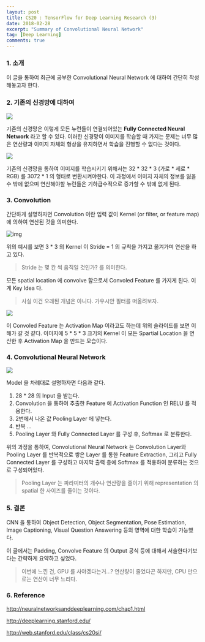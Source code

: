 ```yaml
---
layout: post
title: CS20 : TensorFlow for Deep Learning Research (3)
date: 2018-02-28
excerpt: "Summary of Convolutional Neural Network"
tag: [Deep Learning]
comments: true
---
```


### 1. 소개 

이 글을 통하여 최근에 공부한 Convolutional Neural Network 에 대하여 간단히 작성해놓고자 한다.

### 2. 기존의 신경망에 대하여

![](http://neuralnetworksanddeeplearning.com/images/tikz12.png)

기존의 신경망은 이렇게 모든 뉴런들이 연결되어있는 **Fully Connected Neural Network** 라고 할 수 있다. 이러한 신경망이 이미지를 학습할 때 가지는 문제는 너무 많은 연산량과 이미지 자체의 형상을 유지하면서 학습을 진행할 수 없다는 것이다.

![](https://github.com/ParkJude/parkjude.github.io/blob/master/assets/img/06_Introduction%20to%20Computer%20Vision%20and%20convolutional%20network.png?raw=true)

기존의 신경망을 통하여 이미지를 학습시키기 위해서는 32 * 32 * 3 (가로 * 세로 * RGB) 를 3072 * 1 의 형태로 변환시켜야한다. 이 과정에서 이미지 자체의 정보를 잃을 수 밖에 없으며 연산해야할 뉴런들은 기하급수적으로 증가할 수 밖에 없게 된다.

### 3. Convolution

간단하게 설명하자면 Convolution 이란 입력 값이 Kernel (or filter, or feature map) 에 의하여 연산된 것을 의미한다.

![img](https://lh4.googleusercontent.com/JUekVjgB1RP5iNUj3TIGUN0oqaV8o00cqFS9SskzS_KvLtX5PSfRTrN5bgCJamcrNtLiPakXiCm91PIRp988u6_e-cJXdMHVbJRKvKCVd_bmmFhIKVzYjLkGN3PidNBYri74aQPW)

위의 예시를 보면 3 * 3 의 Kernel 이 Stride = 1 의 규칙을 가지고 옮겨가며 연산을 하고 있다. 

> Stride 는 몇 칸 씩 움직일 것인가? 를 의미한다.

모든 spatial location 에 convolve 함으로서 Convoled Feature 를 가지게 된다. 이게 Key Idea 다.

> 사실 이건 오래된 개념은 아니다. 가우시안 필터를 떠올려보자.

![](https://github.com/ParkJude/parkjude.github.io/blob/master/assets/img/convolution%20layer.png?raw=true)

이 Convoled Feature 는 Activation Map 이라고도 하는데 위의 슬라이드를 보면 이해가 갈 것 같다. 이미지에 5 * 5 * 3 크기의 Kernel 이 모든 Spartial Location 을 연산한 후 Activation Map 을 만드는 모습이다. 

### 4. Convolutional Neural Network

![](https://github.com/ParkJude/parkjude.github.io/blob/master/assets/img/07%20_%20Covnets%20in%20TensorFlow.png?raw=true)

Model 을 차례대로 설명하자면 다음과 같다.

1. 28 * 28 의 Input 을 받는다.
2. Convolution 을 통하여 추출한 Feature 에 Activation Function 인 RELU 를 적용한다.
3. 2번에서 나온 값 Pooling Layer 에 넣는다.
4. 반복 ...
5. Pooling Layer 와 Fully Connected Layer 를 구성 후, Softmax 로 분류한다.

위의 과정을 통하여, Convolutional Neural Network 는 Convolution Layer와 Pooling Layer 를 반복적으로 쌓은 Layer 를 통한 Feature Extraction, 그리고 Fully Connected Layer 를 구성하고 마지막 출력 층에 Softmax 를 적용하여 분류하는 것으로 구성되어있다.

> Pooling Layer 는 파라미터의 개수나 연산량을 줄이기 위해 representation 의 spatial 한 사이즈를 줄이는 것이다.

### 5. 결론

CNN 을 통하여 Object Detection, Object Segmentation, Pose Estimation, Image Captioning, Visual Question Answering 등의 영역에 대한 학습이 가능했다. 

이 글에서는 Padding, Convolve Feature 의 Output 공식 등에 대해서 서술한다기보다는 간략하게 요약하고 싶었다.

> 이번에 느낀 건, GPU 를 사야겠다는거...? 연산량이 줄었다곤 하지만, CPU 만으로는 연산이 너무 느리다.

### 6. Reference

http://neuralnetworksanddeeplearning.com/chap1.html

http://deeplearning.stanford.edu/

http://web.stanford.edu/class/cs20si/